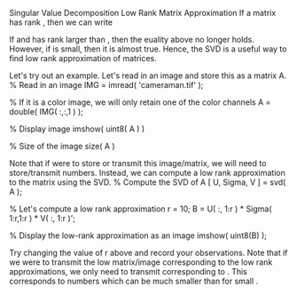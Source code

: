 Singular Value Decomposition
Low Rank Matrix Approximation
If a matrix  has rank , then we can write

If  and  has rank larger than , then the euality above no longer holds. However, if  is small, then it is almost true. Hence, the SVD is a useful way to find low rank approximation of matrices.

Let's try out an example. Let's read in an image and store this as a matrix A.
% Read in an image
IMG = imread( 'cameraman.tif' );    

% If it is a color image, we will only retain one of the color channels
A = double( IMG( :,:,1 ) );     

% Display image
imshow( uint8( A ) )        

% Size of the image
size( A )

Note that if were to store or transmit this image/matrix, we will need to store/transmit  numbers. Instead, we can compute a low rank approximation to the matrix  using the SVD.
% Compute the SVD of A
[ U, Sigma, V ] = svd( A );

% Let's compute a low rank approximation
r = 10; 
B = U( :, 1:r ) * Sigma( 1:r,1:r ) * V( :, 1:r )';   

% Display the low-rank approximation as an image
imshow( uint8(B) );

Try changing the value of r above and record your observations. Note that if we were to transmit the low matrix/image corresponding to the low rank approximations, we only need to transmit  corresponding to . This corresponds to  numbers which can be much smaller than  for small .
